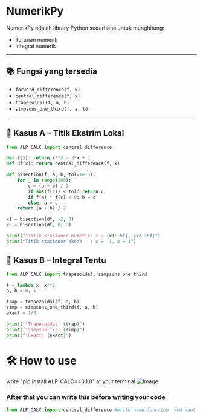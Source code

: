 # NumerikPy

NumerikPy adalah library Python sederhana untuk menghitung:
- Turunan numerik
- Integral numerik

---

## 📚 Fungsi yang tersedia

- `forward_difference(f, x)`
- `central_difference(f, x)`
- `trapezoidal(f, a, b)`
- `simpsons_one_third(f, a, b)`

---

## 📌 Kasus A – Titik Ekstrim Lokal

```python
from ALP_CALC import central_difference

def f(x): return x**3 - 3*x + 1
def df(x): return central_difference(f, x)

def bisection(f, a, b, tol=1e-5):
    for _ in range(100):
        c = (a + b) / 2
        if abs(f(c)) < tol: return c
        if f(a) * f(c) < 0: b = c
        else: a = c
    return (a + b) / 2

x1 = bisection(df, -2, 0)
x2 = bisection(df, 0, 2)

print(f"Titik stasioner numerik: x ≈ {x1:.5f}, {x2:.5f}")
print("Titik stasioner eksak   : x = -1, x = 1")
```
## 📌 Kasus B – Integral Tentu

```python
from ALP_CALC import trapezoidal, simpsons_one_third

f = lambda x: x**2
a, b = 0, 1

trap = trapezoidal(f, a, b)
simp = simpsons_one_third(f, a, b)
exact = 1/3

print(f"Trapezoidal: {trap}")
print(f"Simpson 1/3: {simp}")
print(f"Exact: {exact}")
```

# 🛠️ How to use
write "pip install ALP-CALC==0.1.0" at your terminal
![Image](https://github.com/user-attachments/assets/4749c9cc-e21f-4020-8036-c0ac42ef26ca)
### After that you can write this before writing your code
```python
from ALP_CALC import central_difference #write name function  you want to use
```
